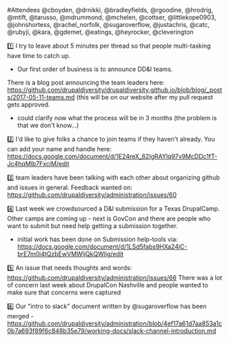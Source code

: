#Attendees
@cboyden, @drnikki, @bradleyfields, @rgoodine, @hrodrig, @mtift, @tarusso, @mdrummond, @mchelen, @cottser, @littlekope0903, @johnshortess, @rachel_norfolk, @sugaroverflow, @justachris, @catc, @rubyji, @kara, @gdemet, @eatings, @heyrocker, @cleverington

:one: I try to leave about 5 minutes per thread so that people multi-tasking have time to catch up.  
- Our first order of business is to announce DD&I teams.

There is a blog post announcing the team leaders here: https://github.com/drupaldiversity/drupaldiversity.github.io/blob/blog/_posts/2017-05-11-teams.md (this will be on our website after my pull request gets approved.

  - could clarify now what the process will be in 3 months (the problem is that we don't know...)

:two: I'd like to give folks a chance to join teams if they haven't already.  You can add your name and handle here: https://docs.google.com/document/d/1E24reX_62IgRAYlq97v9McDDc1fT-Jc4hqMlb7FxciM/edit

:three: team leaders have been talking with each other about organizing github and issues in general.  Feedback wanted on: https://github.com/drupaldiversity/administration/issues/60

:four: Last week we crowdsourced a D&I submission for a Texas DrupalCamp. Other camps are coming up - next is GovCon and there are people who want to submit but need help getting a submission together.

-  initial work has been done on Submission help-tools via: https://docs.google.com/document/d/1LSd5fabs9HXa24iC-brE7m0i4tQzbEwVMWljQkQWlig/edit


:five: An issue that needs thoughts and words: https://github.com/drupaldiversity/administration/issues/66 There was a lot of concern last week about DrupalCon Nashville and people wanted to make sure that concerns were captured

:six: Our "intro to slack" document written by @sugaroverflow has been merged - https://github.com/drupaldiversity/administration/blob/4ef17a61d7aa853a1c0b7a693f89f6c848b35e79/working-docs/slack-channel-introduction.md
